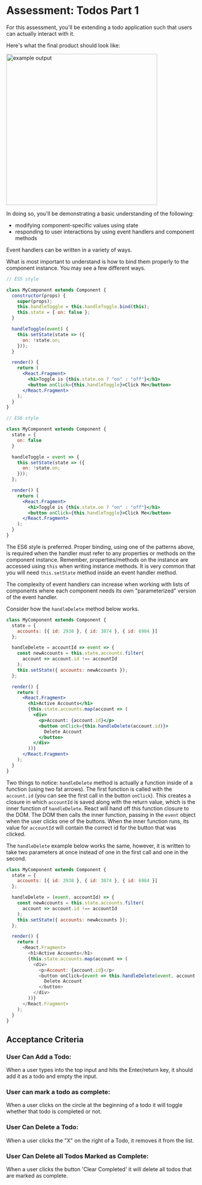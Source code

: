 # Assessment: Todos Part 1

For this assessment, you'll be extending a todo application such that users can actually interact with it.

Here's what the final product should look like:

<img src="https://s3.us-east-2.amazonaws.com/files.kenzie.academy/frontend-q2/todo-part-1.gif" alt="example output" height="400px" />

In doing so, you'll be demonstrating a basic understanding of the following:

- modifying component-specific values using state
- responding to user interactions by using event handlers and component methods

Event handlers can be written in a variety of ways.

What is most important to understand is how to bind them properly to the component instance.
You may see a few different ways.

```jsx
// ES5 style

class MyComponent extends Component {
  constructor(props) {
    super(props);
    this.handleToggle = this.handleToggle.bind(this);
    this.state = { on: false };
  }

  handleToggle(event) {
    this.setState(state => ({
      on: !state.on;
    }));
  }

  render() {
    return (
      <React.Fragment>
        <h1>Toggle is {this.state.on ? "on" : "off"}</h1>
        <button onClick={this.handleToggle}>Click Me</button>
      </React.Fragment>
    );
  }
}
```

```jsx
// ES6 style

class MyComponent extends Component {
  state = {
    on: false
  }

  handleToggle = event => {
    this.setState(state => ({
      on: !state.on;
    }));
  };

  render() {
    return (
      <React.Fragment>
        <h1>Toggle is {this.state.on ? "on" : "off"}</h1>
        <button onClick={this.handleToggle}>Click Me</button>
      </React.Fragment>
    );
  }
}
```

The ES6 style is preferred. Proper binding, using one of the patterns above, is required when the handler must refer to any properties or methods on the component instance. Remember, properties/methods on the instance are accessed using `this` when writing instance methods. It is very common that you will need `this.setState` method inside an event handler method.

The complexity of event handlers can increase when working with lists of components where each component needs its own "parameterized" version of the event handler.

Consider how the `handleDelete` method below works.

```jsx
class MyComponent extends Component {
  state = {
    accounts: [{ id: 2938 }, { id: 3874 }, { id: 6984 }]
  };

  handleDelete = accountId => event => {
    const newAccounts = this.state.accounts.filter(
      account => account.id !== accountId
    );
    this.setState({ accounts: newAccounts });
  };

  render() {
    return (
      <React.Fragment>
        <h1>Active Accounts</h1>
        {this.state.accounts.map(account => (
          <div>
            <p>Account: {account.id}</p>
            <button onClick={this.handleDelete(account.id)}>
              Delete Account
            </button>
          </div>
        ))}
      </React.Fragment>
    );
  }
}
```

Two things to notice: `handleDelete` method is actually a function inside of a function (using two fat arrows). The first function is called with the `account.id` (you can see the first call in the button `onClick`). This creates a closure in which `accountId` is saved along with the return value, which is the inner function of `handleDelete`. React will hand off this function closure to the DOM. The DOM then calls the inner function, passing in the `event` object when the user clicks one of the buttons. When the inner function runs, its value for `accountId` will contain the correct id for the button that was clicked.

The `handleDelete` example below works the same, however, it is written to take two parameters at once instead of one in the first call and one in the second.

```js
class MyComponent extends Component {
  state = {
    accounts: [{ id: 2938 }, { id: 3874 }, { id: 6984 }]
  };

  handleDelete = (event, accountId) => {
    const newAccounts = this.state.accounts.filter(
      account => account.id !== accountId
    );
    this.setState({ accounts: newAccounts });
  };

  render() {
    return (
      <React.Fragment>
        <h1>Active Accounts</h1>
        {this.state.accounts.map(account => (
          <div>
            <p>Account: {account.id}</p>
            <button onClick={event => this.handleDelete(event, account.id)}>
              Delete Account
            </button>
          </div>
        ))}
      </React.Fragment>
    );
  }
}
```

## Acceptance Criteria

### User Can Add a Todo:

When a user types into the top input and hits the Enter/return key, it should add it as a todo and empty the input.

### User can mark a todo as complete:

When a user clicks on the circle at the beginning of a todo it will toggle whether that todo is completed or not.

### User Can Delete a Todo:

When a user clicks the "X" on the right of a Todo, it removes it from the list.

### User Can Delete all Todos Marked as Complete:

When a user clicks the button 'Clear Completed' it will delete all todos that are marked as complete.